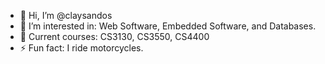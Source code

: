 - 👋 Hi, I’m @claysandos
- 👀 I’m interested in: Web Software, Embedded Software, and Databases.
- 🌱 Current courses: CS3130, CS3550, CS4400
- ⚡ Fun fact: I ride motorcycles.

<!---
claysandos/claysandos is a ✨ special ✨ repository because its `README.md` (this file) appears on your GitHub profile.
You can click the Preview link to take a look at your changes.
--->
